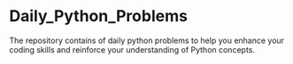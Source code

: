 # Daily_Python_Problems
The repository contains of daily python problems to help you enhance your coding skills  and reinforce your understanding of Python concepts. 

